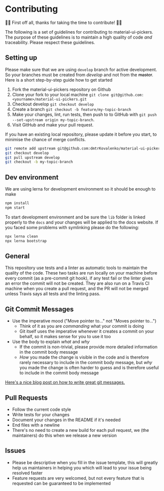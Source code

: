 # Contributing
:raised_hands::tada: First off all, thanks for taking the time to contribute! :tada::raised_hands:

The following is a set of guidelines for contributing to material-ui-pickers. The purpose of these 
guidelines is to maintain a high quality of code *and* traceability. Please respect these 
guidelines.


## Setting up
Please make sure that we are using `develop` branch for active development. So your branches must be created from *develop* and not from the ~~master~~. Here is a short step-by-step guide how to get started

1. Fork the material-ui-pickers repository on Github
2. Clone your fork to your local machine `git clone git@github.com:<yourname>/material-ui-pickers.git`
3. Checkout develop `git checkout develop`
4. Create a branch `git checkout -b feature/my-topic-branch`
5. Make your changes, lint, run tests, then push to to GitHub with `git push --set-upstream origin my-topic-branch`.
6. Visit GitHub and make your pull request.

If you have an existing local repository, please update it before you start, to minimise the chance of merge conflicts.
```sh
git remote add upstream git@github.com:dmtrKovalenko/material-ui-pickers.git
git checkout develop
git pull upstream develop
git checkout -b my-topic-branch
```

## Dev environment
We are using lerna for development environment so it should be enough to make 
```sh
npm install
npm start
```

To start development environment and be sure the `lib` folder is linked properly to the `docs` and your changes will be applied to the docs website. If you faced some problems with symlinking please do the following:
```sh
npx lerna clean
npx lerna bootstrap
```

## General
This repository use tests and a linter as automatic tools to maintain the quality of the code. 
These two tasks are run locally on your machine before every commit (as a pre-commit git hook), 
if any test fail or the linter gives an error the commit will not be created. They are also run on 
a Travis CI machine when you create a pull request, and the PR will not be merged unless Travis 
says all tests and the linting pass.

## Git Commit Messages
* Use the imperative mood ("Move pointer to..." not "Moves pointer to...")
  * Think of it as you are *commanding* what your commit is doing
  * Git itself uses the imperative whenever it creates a commit on your behalf, so it makes sense 
   for you to use it too
* Use the body to explain *what* and *why*
  * If the commit is non-trivial, please provide more detailed information in the commit body 
   message
  * *How* you made the change is visible in the code and is therefore rarely necessary to include 
   in the commit body message, but *why* you made the change is often harder to guess and is 
   therefore useful to include in the commit body message

[Here's a nice blog post on how to write great git messages.](http://chris.beams.io/posts/git-commit/)

## Pull Requests
* Follow the current code style
* Write tests for your changes
* Document your changes in the README if it's needed
* End files with a newline
* There's no need to create a new build for each pull request, we (the maintainers) do this when we
 release a new version

## Issues
* Please be descriptive when you fill in the issue template, this will greatly help us maintainers
 in helping you which will lead to your issue being resolved faster
* Feature requests are very welcomed, but not every feature that is requested can be guaranteed 
 to be implemented
